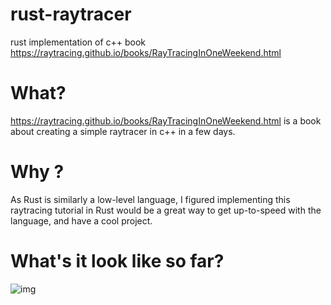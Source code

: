# rust-raytracer
rust implementation of c++ book https://raytracing.github.io/books/RayTracingInOneWeekend.html

# What?
https://raytracing.github.io/books/RayTracingInOneWeekend.html is a book about creating a simple raytracer in c++ in a few days.

# Why ?
As Rust is similarly a low-level language, I figured implementing this raytracing tutorial in Rust would be a great way to get up-to-speed with the language,
and have a cool project.

# What's it look like so far?
![img](test.ppm)

